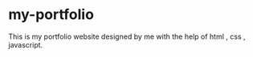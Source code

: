 # my-portfolio
This is my portfolio website designed by me with the help of html , css , javascript. 

































